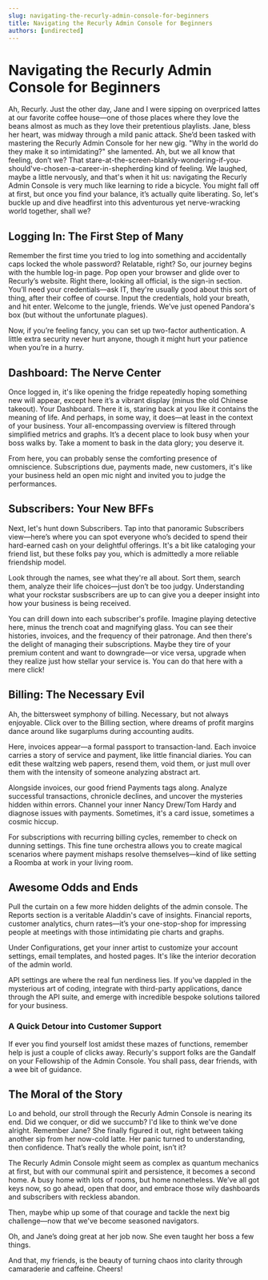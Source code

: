 ```yaml
---
slug: navigating-the-recurly-admin-console-for-beginners
title: Navigating the Recurly Admin Console for Beginners
authors: [undirected]
---
```



# Navigating the Recurly Admin Console for Beginners

Ah, Recurly. Just the other day, Jane and I were sipping on overpriced lattes at our favorite coffee house—one of those places where they love the beans almost as much as they love their pretentious playlists. Jane, bless her heart, was midway through a mild panic attack. She’d been tasked with mastering the Recurly Admin Console for her new gig. "Why in the world do they make it so intimidating?" she lamented. Ah, but we all know that feeling, don’t we? That stare-at-the-screen-blankly-wondering-if-you-should've-chosen-a-career-in-shepherding kind of feeling. We laughed, maybe a little nervously, and that's when it hit us: navigating the Recurly Admin Console is very much like learning to ride a bicycle. You might fall off at first, but once you find your balance, it’s actually quite liberating. So, let's buckle up and dive headfirst into this adventurous yet nerve-wracking world together, shall we?

## Logging In: The First Step of Many

Remember the first time you tried to log into something and accidentally caps locked the whole password? Relatable, right? So, our journey begins with the humble log-in page. Pop open your browser and glide over to Recurly’s website. Right there, looking all official, is the sign-in section. You’ll need your credentials—ask IT, they're usually good about this sort of thing, after their coffee of course. Input the credentials, hold your breath, and hit enter. Welcome to the jungle, friends. We’ve just opened Pandora's box (but without the unfortunate plagues). 

Now, if you’re feeling fancy, you can set up two-factor authentication. A little extra security never hurt anyone, though it might hurt your patience when you’re in a hurry.

## Dashboard: The Nerve Center

Once logged in, it's like opening the fridge repeatedly hoping something new will appear, except here it’s a vibrant display (minus the old Chinese takeout). Your Dashboard. There it is, staring back at you like it contains the meaning of life. And perhaps, in some way, it does—at least in the context of your business. Your all-encompassing overview is filtered through simplified metrics and graphs. It’s a decent place to look busy when your boss walks by. Take a moment to bask in the data glory; you deserve it.

From here, you can probably sense the comforting presence of omniscience. Subscriptions due, payments made, new customers, it's like your business held an open mic night and invited you to judge the performances.

## Subscribers: Your New BFFs

Next, let's hunt down Subscribers. Tap into that panoramic Subscribers view—here’s where you can spot everyone who’s decided to spend their hard-earned cash on your delightful offerings. It's a bit like cataloging your friend list, but these folks pay you, which is admittedly a more reliable friendship model.

Look through the names, see what they're all about. Sort them, search them, analyze their life choices—just don’t be too judgy. Understanding what your rockstar susbscribers are up to can give you a deeper insight into how your business is being received. 

You can drill down into each subscriber's profile. Imagine playing detective here, minus the trench coat and magnifying glass. You can see their histories, invoices, and the frequency of their patronage. And then there's the delight of managing their subscriptions. Maybe they tire of your premium content and want to downgrade—or vice versa, upgrade when they realize just how stellar your service is. You can do that here with a mere click!

## Billing: The Necessary Evil

Ah, the bittersweet symphony of billing. Necessary, but not always enjoyable. Click over to the Billing section, where dreams of profit margins dance around like sugarplums during accounting audits. 

Here, invoices appear—a formal passport to transaction-land. Each invoice carries a story of service and payment, like little financial diaries. You can edit these waltzing web papers, resend them, void them, or just mull over them with the intensity of someone analyzing abstract art.

Alongside invoices, our good friend Payments tags along. Analyze successful transactions, chronicle declines, and uncover the mysteries hidden within errors. Channel your inner Nancy Drew/Tom Hardy and diagnose issues with payments. Sometimes, it's a card issue, sometimes a cosmic hiccup. 

For subscriptions with recurring billing cycles, remember to check on dunning settings. This fine tune orchestra allows you to create magical scenarios where payment mishaps resolve themselves—kind of like setting a Roomba at work in your living room.

## Awesome Odds and Ends

Pull the curtain on a few more hidden delights of the admin console. The Reports section is a veritable Aladdin's cave of insights. Financial reports, customer analytics, churn rates—it’s your one-stop-shop for impressing people at meetings with those intimidating pie charts and graphs.

Under Configurations, get your inner artist to customize your account settings, email templates, and hosted pages. It's like the interior decoration of the admin world.

API settings are where the real fun nerdiness lies. If you've dappled in the mysterious art of coding, integrate with third-party applications, dance through the API suite, and emerge with incredible bespoke solutions tailored for your business.

### A Quick Detour into Customer Support

If ever you find yourself lost amidst these mazes of functions, remember help is just a couple of clicks away. Recurly's support folks are the Gandalf on your Fellowship of the Admin Console. You shall pass, dear friends, with a wee bit of guidance.

## The Moral of the Story

Lo and behold, our stroll through the Recurly Admin Console is nearing its end. Did we conquer, or did we succumb? I'd like to think we've done alright. Remember Jane? She finally figured it out, right between taking another sip from her now-cold latte. Her panic turned to understanding, then confidence. That’s really the whole point, isn’t it? 

The Recurly Admin Console might seem as complex as quantum mechanics at first, but with our communal spirit and persistence, it becomes a second home. A busy home with lots of rooms, but home nonetheless. We’ve all got keys now, so go ahead, open that door, and embrace those wily dashboards and subscribers with reckless abandon.

Then, maybe whip up some of that courage and tackle the next big challenge—now that we've become seasoned navigators.

Oh, and Jane’s doing great at her job now. She even taught her boss a few things.

And that, my friends, is the beauty of turning chaos into clarity through camaraderie and caffeine. Cheers!